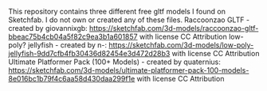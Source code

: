 This repository contains three different free gltf models I found on Sketchfab. I do not own or created any of these files.
Raccoonzao GLTF - created by giovannixgb: https://sketchfab.com/3d-models/raccoonzao-gltf-bbeac75b4cb04a5f82c9ea3b1a601857 with license CC Attribution
low-poly? jellyfish - created by n-: https://sketchfab.com/3d-models/low-poly-jellyfish-9dd7cfb4fb30436d82454e3d472d28b3 with license CC Attribution
Ultimate Platformer Pack (100+ Models) - created by quaternius: https://sketchfab.com/3d-models/ultimate-platformer-pack-100-models-8e016bc1b79f4c6aa58d430daa299f1e with license CC Attribution
